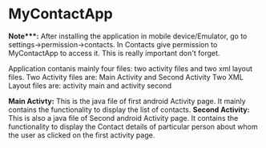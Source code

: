 # MyContactApp

__Note***:__ After installing the application in mobile device/Emulator, go to settings->permission->contacts. 
In Contacts give permission to MyContactApp to access it. This is really important don't forget.

Application contanis mainly four files: two activity files and two xml layout files.
Two Activity files are: Main Activity and Second Activity
Two XML Layout files are: activity main and activity second

__Main Activty:__ This is the java file of first android Activity page. It mainly contains the functionality to display the list of contacts.
__Second Activity:__ This is also a java file of Second android Activity page. It contains the functionality to display the Contact details 
of particular person about whom the user as clicked on the first activity page. 
